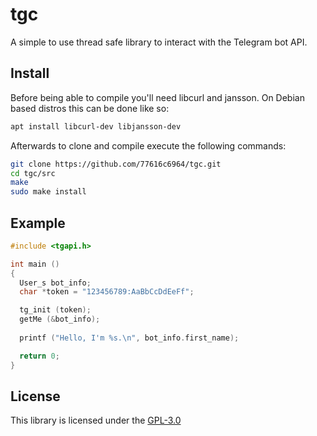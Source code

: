 # tgc
A simple to use thread safe library to interact with the Telegram bot API.

## Install
Before being able to compile you'll need libcurl and jansson. On Debian based distros this can be done like so:
```bash
apt install libcurl-dev libjansson-dev
```

Afterwards to clone and compile execute the following commands:
```bash
git clone https://github.com/77616c6964/tgc.git
cd tgc/src
make
sudo make install
```


## Example

```c
#include <tgapi.h>

int main ()
{
  User_s bot_info;
  char *token = "123456789:AaBbCcDdEeFf";

  tg_init (token);
  getMe (&bot_info);
  
  printf ("Hello, I'm %s.\n", bot_info.first_name);

  return 0;
}
```

## License 
This library is licensed under the [GPL-3.0](https://opensource.org/licenses/GPL-3.0)

